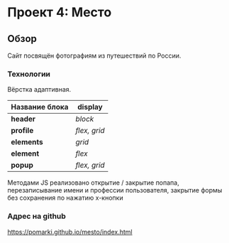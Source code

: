 # Проект 4: Место

## Обзор
Сайт посвящён фотографиям из путешествий по России.

### Технологии
Вёрстка адаптивная.

Название блока  | display
----------------|---------------
**header**      | _block_
**profile**     | _flex, grid_
**elements**    | _grid_
**element**     | _flex_
**popup**       | _flex, grid_

Методами JS реализовано открытие / закрытие попапа, перезаписывание имени и профессии пользователя, закрытие формы без сохранения по нажатию х-кнопки

### Адрес на github

https://pomarki.github.io/mesto/index.html
